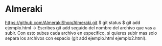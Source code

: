 # Almeraki
https://github.com/AlmerakiShop/Almeraki.git
$ git status
$ git add ejemplo.html → Escribes git add seguido del nombre del archivo que vas a subir. Con esto subes cada archivo en especifico, si quieres subir mas solo separa los archivos con espacio (git add ejemplo.html ejemplo2.html).

